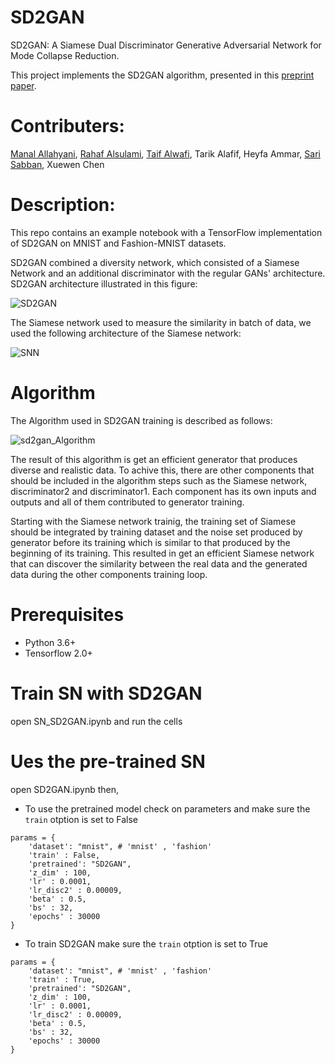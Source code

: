 # SD2GAN
SD2GAN: A Siamese Dual Discriminator Generative Adversarial Network for Mode Collapse Reduction. 

This project implements the SD2GAN algorithm, presented in this [preprint paper](https://www.researchgate.net/publication/350109061_SD2GAN_A_Siamese_Dual_Discriminator_Generative_Adversarial_Network_for_Mode_Collapse_Reduction). 

# Contributers:
[Manal Allahyani](https://github.com/imnawar), [Rahaf Alsulami](https://github.com/rahafalsulami), [Taif Alwafi](https://github.com/TaifAlwafi), Tarik Alafif, Heyfa Ammar, [Sari Sabban](https://github.com/sarisabban), Xuewen Chen

# Description:
This repo contains an example notebook with a TensorFlow implementation of SD2GAN on MNIST and Fashion-MNIST datasets.

SD2GAN combined a diversity network, which consisted of a Siamese Network and an additional discriminator with the regular GANs' architecture. SD2GAN architecture illustrated in this figure: 

![SD2GAN](https://user-images.githubusercontent.com/36853625/117652573-04e40900-b19c-11eb-9811-a70ab4c95087.png)

The Siamese network used to measure the similarity in batch of data, we used the following architecture of the Siamese network:

![SNN](https://user-images.githubusercontent.com/36853625/117653385-ff3af300-b19c-11eb-95f1-991fa8262f59.png)


# Algorithm 
The Algorithm used in SD2GAN training is described as follows: 

![sd2gan_Algorithm ](https://user-images.githubusercontent.com/36853625/117651585-c568ed00-b19a-11eb-973f-23b539f3eba1.png)

The result of this algorithm is get an efficient generator that produces diverse and realistic data. To achive this, there are other components that should be included in the algorithm steps such as the Siamese network, discriminator2 and discriminator1. Each component has its own inputs and outputs and all of them contributed to generator training.

Starting with the Siamese network trainig, the training set of Siamese should be integrated by training dataset and the noise set produced by generator before its training which is similar to that produced by the beginning of its training. This resulted in get an efficient Siamese network that can discover the similarity between the real data and the generated data during the other components training loop.

# Prerequisites
- Python 3.6+
- Tensorflow 2.0+

# Train SN with SD2GAN
open SN_SD2GAN.ipynb and run the cells
# Ues the pre-trained SN 
open SD2GAN.ipynb then, 
- To use the pretrained model check on parameters and make sure the ```train``` otption is set to False
```
params = {
    'dataset': "mnist", # 'mnist' , 'fashion'
    'train' : False, 
    'pretrained': "SD2GAN", 
    'z_dim' : 100, 
    'lr' : 0.0001, 
    'lr_disc2' : 0.00009, 
    'beta' : 0.5, 
    'bs' : 32, 
    'epochs' : 30000
}
```
- To train SD2GAN make sure the ```train``` otption is set to True
```
params = {
    'dataset': "mnist", # 'mnist' , 'fashion'
    'train' : True, 
    'pretrained': "SD2GAN", 
    'z_dim' : 100, 
    'lr' : 0.0001, 
    'lr_disc2' : 0.00009, 
    'beta' : 0.5, 
    'bs' : 32, 
    'epochs' : 30000
}
```
